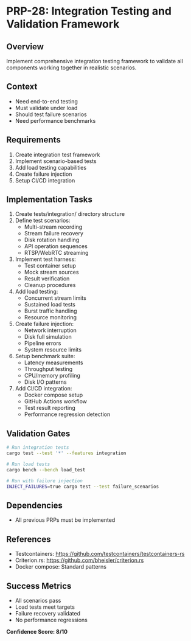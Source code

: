 # PRP-28: Integration Testing and Validation Framework

## Overview
Implement comprehensive integration testing framework to validate all components working together in realistic scenarios.

## Context
- Need end-to-end testing
- Must validate under load
- Should test failure scenarios
- Need performance benchmarks

## Requirements
1. Create integration test framework
2. Implement scenario-based tests
3. Add load testing capabilities
4. Create failure injection
5. Setup CI/CD integration

## Implementation Tasks
1. Create tests/integration/ directory structure
2. Define test scenarios:
   - Multi-stream recording
   - Stream failure recovery
   - Disk rotation handling
   - API operation sequences
   - RTSP/WebRTC streaming
3. Implement test harness:
   - Test container setup
   - Mock stream sources
   - Result verification
   - Cleanup procedures
4. Add load testing:
   - Concurrent stream limits
   - Sustained load tests
   - Burst traffic handling
   - Resource monitoring
5. Create failure injection:
   - Network interruption
   - Disk full simulation
   - Pipeline errors
   - System resource limits
6. Setup benchmark suite:
   - Latency measurements
   - Throughput testing
   - CPU/memory profiling
   - Disk I/O patterns
7. Add CI/CD integration:
   - Docker compose setup
   - GitHub Actions workflow
   - Test result reporting
   - Performance regression detection

## Validation Gates
```bash
# Run integration tests
cargo test --test '*' --features integration

# Run load tests
cargo bench --bench load_test

# Run with failure injection
INJECT_FAILURES=true cargo test --test failure_scenarios
```

## Dependencies
- All previous PRPs must be implemented

## References
- Testcontainers: https://github.com/testcontainers/testcontainers-rs
- Criterion.rs: https://github.com/bheisler/criterion.rs
- Docker compose: Standard patterns

## Success Metrics
- All scenarios pass
- Load tests meet targets
- Failure recovery validated
- No performance regressions

**Confidence Score: 8/10**